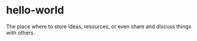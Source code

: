 # hello-world
 The place where to store ideas, resources, or even share and discuss things with others.
